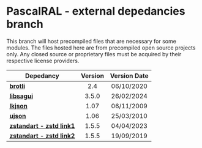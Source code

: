 # PascalRAL - external depedancies branch
This branch will host precompiled files that are necessary for some modules.
The files hosted here are from precompiled open source projects only. Any closed source or proprietary files must be acquired by their respective license providers.

| Depedancy | Version | Version Date |
|-----------|:-------:|:-------------:|
| **[brotli](https://github.com/eugeneilyin/mORMotBP)** | 2.4 | 06/10/2020 |
| **[libsagui](https://github.com/risoflora/libsagui/releases)** | 3.5.0 | 26/02/2024 |
| **[lkjson](https://sourceforge.net/projects/lkjson)** | 1.07 | 06/11/2009 |
| **[ujson](https://sourceforge.net/projects/is-webstart/)** | 1.06 | 25/03/2010 |
| **[zstandart - zstd link1](https://github.com/facebook/zstd/releases)** | 1.5.5 | 04/04/2023 |
| **[zstandart - zstd link2](https://github.com/DenisAnisimov/ZSTD.pas)** | 1.5.5 | 19/09/2019 |
